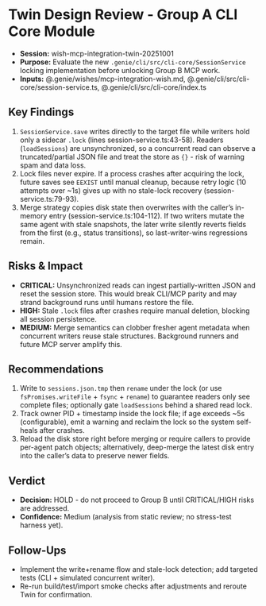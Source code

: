 # Twin Design Review - Group A CLI Core Module
- **Session:** wish-mcp-integration-twin-20251001
- **Purpose:** Evaluate the new `.genie/cli/src/cli-core/SessionService` locking implementation before unlocking Group B MCP work.
- **Inputs:** @.genie/wishes/mcp-integration-wish.md, @.genie/cli/src/cli-core/session-service.ts, @.genie/cli/src/cli-core/index.ts

## Key Findings
1. `SessionService.save` writes directly to the target file while writers hold only a sidecar `.lock` (lines session-service.ts:43-58). Readers (`loadSessions`) are unsynchronized, so a concurrent read can observe a truncated/partial JSON file and treat the store as `{}` - risk of warning spam and data loss.
2. Lock files never expire. If a process crashes after acquiring the lock, future saves see `EEXIST` until manual cleanup, because retry logic (10 attempts over ~1s) gives up with no stale-lock recovery (session-service.ts:79-93).
3. Merge strategy copies disk state then overwrites with the caller’s in-memory entry (session-service.ts:104-112). If two writers mutate the same agent with stale snapshots, the later write silently reverts fields from the first (e.g., status transitions), so last-writer-wins regressions remain.

## Risks & Impact
- **CRITICAL:** Unsynchronized reads can ingest partially-written JSON and reset the session store. This would break CLI/MCP parity and may strand background runs until humans restore the file.
- **HIGH:** Stale `.lock` files after crashes require manual deletion, blocking all session persistence.
- **MEDIUM:** Merge semantics can clobber fresher agent metadata when concurrent writers reuse stale structures. Background runners and future MCP server amplify this.

## Recommendations
1. Write to `sessions.json.tmp` then `rename` under the lock (or use `fsPromises.writeFile` + `fsync` + `rename`) to guarantee readers only see complete files; optionally gate `loadSessions` behind a shared read lock.
2. Track owner PID + timestamp inside the lock file; if age exceeds ~5s (configurable), emit a warning and reclaim the lock so the system self-heals after crashes.
3. Reload the disk store right before merging or require callers to provide per-agent patch objects; alternatively, deep-merge the latest disk entry into the caller’s data to preserve newer fields.

## Verdict
- **Decision:** HOLD - do not proceed to Group B until CRITICAL/HIGH risks are addressed.
- **Confidence:** Medium (analysis from static review; no stress-test harness yet).

## Follow-Ups
- Implement the write+rename flow and stale-lock detection; add targeted tests (CLI + simulated concurrent writer).
- Re-run build/test/import smoke checks after adjustments and reroute Twin for confirmation.

